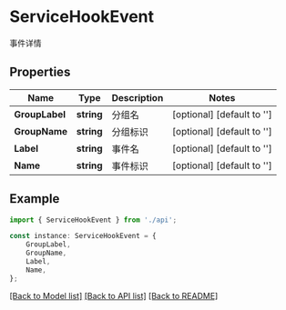 # ServiceHookEvent

事件详情

## Properties

Name | Type | Description | Notes
------------ | ------------- | ------------- | -------------
**GroupLabel** | **string** | 分组名 | [optional] [default to '']
**GroupName** | **string** | 分组标识 | [optional] [default to '']
**Label** | **string** | 事件名 | [optional] [default to '']
**Name** | **string** | 事件标识 | [optional] [default to '']

## Example

```typescript
import { ServiceHookEvent } from './api';

const instance: ServiceHookEvent = {
    GroupLabel,
    GroupName,
    Label,
    Name,
};
```

[[Back to Model list]](../README.md#documentation-for-models) [[Back to API list]](../README.md#documentation-for-api-endpoints) [[Back to README]](../README.md)
